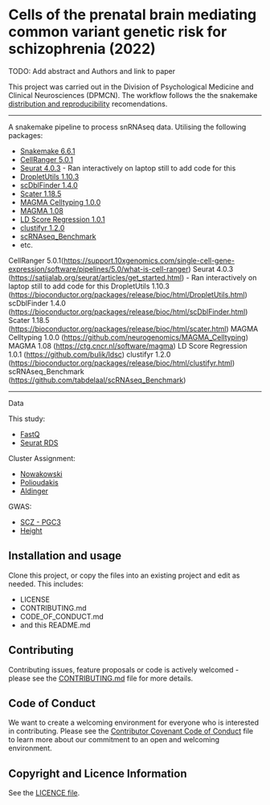 # Cells of the prenatal brain mediating common variant genetic risk for schizophrenia (2022)

TODO: Add abstract and Authors and link to paper

This project was carried out in the Division of Psychological Medicine and Clinical Neurosciences (DPMCN). The workflow follows the the snakemake [distribution and reproducibility](https://snakemake.readthedocs.io/en/stable/snakefiles/deployment.html) recomendations.

***

A snakemake pipeline to process snRNAseq data. Utilising the following packages:

+ [Snakemake 6.6.1](https://snakemake.readthedocs.io/en/stable/)
+ [CellRanger 5.0.1](https://support.10xgenomics.com/single-cell-gene-expression/software/pipelines/5.0/what-is-cell-ranger)
+ [Seurat 4.0.3](https://satijalab.org/seurat/articles/get_started.html) - Ran interactively on laptop still to add code for this
+ [DropletUtils 1.10.3](https://bioconductor.org/packages/release/bioc/html/DropletUtils.html)
+ [scDblFinder 1.4.0](https://bioconductor.org/packages/release/bioc/html/scDblFinder.html)
+ [Scater 1.18.5](https://bioconductor.org/packages/release/bioc/html/scater.html)
+ [MAGMA Celltyping 1.0.0](https://github.com/neurogenomics/MAGMA_Celltyping)
+ [MAGMA 1.08](https://ctg.cncr.nl/software/magma)
+ [LD Score Regression 1.0.1](https://github.com/bulik/ldsc)
+ [clustifyr 1.2.0](https://bioconductor.org/packages/release/bioc/html/clustifyr.html)
+ [scRNAseq_Benchmark](https://github.com/tabdelaal/scRNAseq_Benchmark)
+ etc.

CellRanger 5.0.1(https://support.10xgenomics.com/single-cell-gene-expression/software/pipelines/5.0/what-is-cell-ranger)
Seurat 4.0.3 (https://satijalab.org/seurat/articles/get_started.html) - Ran interactively on laptop still to add code for this
DropletUtils 1.10.3 (https://bioconductor.org/packages/release/bioc/html/DropletUtils.html)
scDblFinder 1.4.0 (https://bioconductor.org/packages/release/bioc/html/scDblFinder.html)
Scater 1.18.5 (https://bioconductor.org/packages/release/bioc/html/scater.html)
MAGMA Celltyping 1.0.0 (https://github.com/neurogenomics/MAGMA_Celltyping)
MAGMA 1.08 (https://ctg.cncr.nl/software/magma)
LD Score Regression 1.0.1 (https://github.com/bulik/ldsc)
clustifyr 1.2.0 (https://bioconductor.org/packages/release/bioc/html/clustifyr.html)
scRNAseq_Benchmark (https://github.com/tabdelaal/scRNAseq_Benchmark)

***

Data

This study:

+ [FastQ]()
+ [Seurat RDS]()

Cluster Assignment:

+ [Nowakowski](https://github.com/rnabioco/clustifyrdata/raw/master/data/ref_cortex_dev.rda)
+ [Polioudakis](http://solo.bmap.ucla.edu/shiny/webapp/)
+ [Aldinger](https://static-content.springer.com/esm/art%3A10.1038%2Fs41593-021-00872-y/MediaObjects/41593_2021_872_MOESM3_ESM.xlsx)

GWAS:

+ [SCZ - PGC3](https://doi.org/10.6084/m9.figshare.14672178)
+ [Height](https://portals.broadinstitute.org/collaboration/giant/index.php/GIANT_consortium_data_files)


## Installation and usage
Clone this project, or copy the files into an existing project and edit as needed. This includes:

* LICENSE
* CONTRIBUTING.md
* CODE_OF_CONDUCT.md
* and this README.md

## Contributing
Contributing issues, feature proposals or code is actively welcomed - please see the [CONTRIBUTING.md](CONTRIBUTING.md) file for more details.

## Code of Conduct
We want to create a welcoming environment for everyone who is interested in contributing. Please see the [Contributor Covenant Code of Conduct](CODE_OF_CONDUCT.md) file to learn more about our commitment to an open and welcoming environment.

## Copyright and Licence Information

See the [LICENCE file](LICENCE.md).

